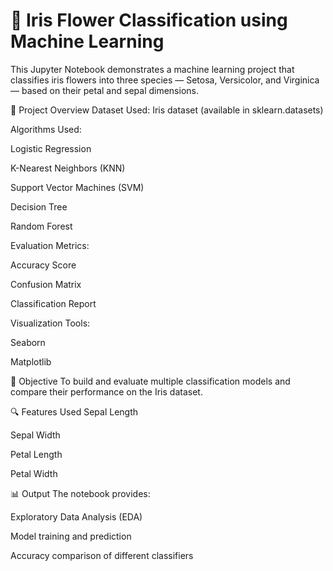 # 🌸 Iris Flower Classification using Machine Learning
This Jupyter Notebook demonstrates a machine learning project that classifies iris flowers into three species — Setosa, Versicolor, and Virginica — based on their petal and sepal dimensions.

📌 Project Overview
Dataset Used: Iris dataset (available in sklearn.datasets)


Algorithms Used:

Logistic Regression

K-Nearest Neighbors (KNN)

Support Vector Machines (SVM)

Decision Tree

Random Forest



Evaluation Metrics:

Accuracy Score

Confusion Matrix

Classification Report

Visualization Tools:

Seaborn

Matplotlib


🎯 Objective
To build and evaluate multiple classification models and compare their performance on the Iris dataset.

🔍 Features Used
Sepal Length

Sepal Width

Petal Length

Petal Width


📊 Output
The notebook provides:

Exploratory Data Analysis (EDA)

Model training and prediction

Accuracy comparison of different classifiers
